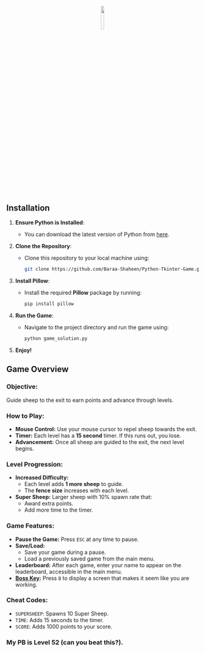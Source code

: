 <p align="center"><img width=12.5% src="https://github.com/Baraa-Shaheen/Python-Tkinter-Game/blob/Cwk-02/sheep.png"></p>

## Installation

1. **Ensure Python is Installed**:
   - You can download the latest version of Python from [here](https://www.python.org/downloads/).

2. **Clone the Repository**:
   - Clone this repository to your local machine using:
     ```bash
     git clone https://github.com/Baraa-Shaheen/Python-Tkinter-Game.git
     ```

3. **Install Pillow**:
   - Install the required **Pillow** package by running:
     ```bash
     pip install pillow
     ```

4. **Run the Game**:
   - Navigate to the project directory and run the game using:
     ```bash
     python game_solution.py
     ```
5. **Enjoy!**

## Game Overview

### Objective:
Guide sheep to the exit to earn points and advance through levels.

### How to Play:
- **Mouse Control:** Use your mouse cursor to repel sheep towards the exit.
- **Timer:** Each level has a **15 second** timer. If this runs out, you lose.
- **Advancement:** Once all sheep are guided to the exit, the next level begins.

### Level Progression:
- **Increased Difficulty:** 
  - Each level adds **1 more sheep** to guide.
  - The **fence size** increases with each level.
- **Super Sheep:** Larger sheep with 10% spawn rate that:
  - Award extra points.
  - Add more time to the timer.

### Game Features:
- **Pause the Game:** Press `ESC` at any time to pause.
- **Save/Load:** 
  - Save your game during a pause.
  - Load a previously saved game from the main menu.
- **Leaderboard:** After each game, enter your name to appear on the leaderboard, accessible in the main menu.
- **[Boss Key](https://en.wikipedia.org/wiki/Boss_key):** Press `B` to display a screen that makes it seem like you are working.
### Cheat Codes:
- `SUPERSHEEP`: Spawns 10 Super Sheep.
- `TIME`: Adds 15 seconds to the timer.
- `SCORE`: Adds 1000 points to your score.


### My PB is Level **52** (can you beat this?).
